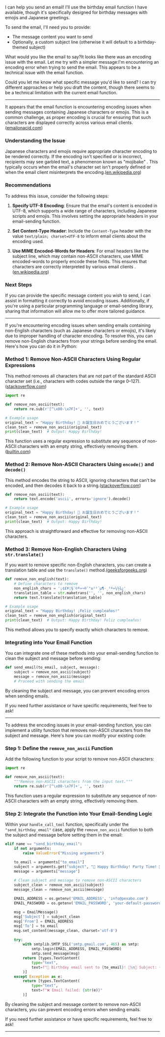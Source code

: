 I can help you send an email! I'll use the birthday email function I have available, though it's specifically designed for birthday messages with emojis and Japanese greetings.

To send the email, I'll need you to provide:
- The message content you want to send
- Optionally, a custom subject line (otherwise it will default to a birthday-themed subject)

What would you like the email to say?It looks like there was an encoding issue with the email. Let me try with a simpler message:I'm encountering an encoding error when trying to send the email. This appears to be a technical issue with the email function. 

Could you let me know what specific message you'd like to send? I can try different approaches or help you draft the content, though there seems to be a technical limitation with the current email function.


---
It appears that the email function is encountering encoding issues when sending messages containing Japanese characters or emojis. This is a common challenge, as proper encoding is crucial for ensuring that such characters are displayed correctly across various email clients.([emailonacid.com][1])

### Understanding the Issue

Japanese characters and emojis require appropriate character encoding to be rendered correctly. If the encoding isn't specified or is incorrect, recipients may see garbled text, a phenomenon known as "mojibake" . This typically occurs when the email's character set isn't properly defined or when the email client misinterprets the encoding.([en.wikipedia.org][2])

### Recommendations

To address this issue, consider the following steps:

1. **Specify UTF-8 Encoding**: Ensure that the email's content is encoded in UTF-8, which supports a wide range of characters, including Japanese scripts and emojis. This involves setting the appropriate headers in your email-sending function.

2. **Set Content-Type Header**: Include the `Content-Type` header with the value `text/plain; charset=UTF-8` to inform email clients about the encoding used.

3. **Use MIME Encoded-Words for Headers**: For email headers like the subject line, which may contain non-ASCII characters, use MIME encoded-words to properly encode these fields. This ensures that characters are correctly interpreted by various email clients .([en.wikipedia.org][3])

### Next Steps

If you can provide the specific message content you wish to send, I can assist in formatting it correctly to avoid encoding issues. Additionally, if you're using a particular programming language or email-sending library, sharing that information will allow me to offer more tailored guidance.

[1]: https://www.emailonacid.com/blog/article/email-development/the-importance-of-content-type-character-encoding-in-html-emails/?utm_source=chatgpt.com "Email Encoding: Setting Content-Type and HTML Special Characters"
[2]: https://en.wikipedia.org/wiki/Mojibake?utm_source=chatgpt.com "Mojibake"
[3]: https://en.wikipedia.org/wiki/International_email?utm_source=chatgpt.com "International email"


---


If you're encountering encoding issues when sending emails containing non-English characters (such as Japanese characters or emojis), it's likely due to improper handling of character encoding. To resolve this, you can remove non-English characters from your strings before sending the email. Here's how you can do it in Python:

### Method 1: Remove Non-ASCII Characters Using Regular Expressions

This method removes all characters that are not part of the standard ASCII character set (i.e., characters with codes outside the range 0–127).([stackoverflow.com][1])

```python
import re

def remove_non_ascii(text):
    return re.sub(r'[^\x00-\x7F]+', '', text)

# Example usage
original_text = "Happy Birthday! 🎉 お誕生日おめでとうございます！"
clean_text = remove_non_ascii(original_text)
print(clean_text)  # Output: Happy Birthday!
```

This function uses a regular expression to substitute any sequence of non-ASCII characters with an empty string, effectively removing them. ([builtin.com][2])

### Method 2: Remove Non-ASCII Characters Using `encode()` and `decode()`

This method encodes the string to ASCII, ignoring characters that can't be encoded, and then decodes it back to a string.([stackoverflow.com][3])

```python
def remove_non_ascii(text):
    return text.encode('ascii', errors='ignore').decode()

# Example usage
original_text = "Happy Birthday! 🎉 お誕生日おめでとうございます！"
clean_text = remove_non_ascii(original_text)
print(clean_text)  # Output: Happy Birthday!
```

This approach is straightforward and effective for removing non-ASCII characters.&#x20;

### Method 3: Remove Non-English Characters Using `str.translate()`

If you want to remove specific non-English characters, you can create a translation table and use the `translate()` method.([geeksforgeeks.org][4])

```python
def remove_non_english(text):
    # Define characters to remove
    non_english_chars = '¡¢£¥¦§¨©ª«¬®¯°±²³´µ¶·¸¹º»¼½¾¿'
    translation_table = str.maketrans('', '', non_english_chars)
    return text.translate(translation_table)

# Example usage
original_text = "Happy Birthday! ¡Feliz cumpleaños!"
clean_text = remove_non_english(original_text)
print(clean_text)  # Output: Happy Birthday! Feliz cumpleaños!
```

This method allows you to specify exactly which characters to remove.&#x20;

### Integrating into Your Email Function

You can integrate one of these methods into your email-sending function to clean the subject and message before sending:

```python
def send_email(to_email, subject, message):
    subject = remove_non_ascii(subject)
    message = remove_non_ascii(message)
    # Proceed with sending the email
```

By cleaning the subject and message, you can prevent encoding errors when sending emails.

If you need further assistance or have specific requirements, feel free to ask!

[1]: https://stackoverflow.com/questions/20078816/replace-non-ascii-characters-with-a-single-space?utm_source=chatgpt.com "Replace non-ASCII characters with a single space - Stack Overflow"
[2]: https://builtin.com/software-engineering-perspectives/python-remove-character-from-string?utm_source=chatgpt.com "How to Remove Characters From a String in Python | Built In"
[3]: https://stackoverflow.com/questions/8689795/how-can-i-remove-non-ascii-characters-but-leave-periods-and-spaces?utm_source=chatgpt.com "python - How can I remove non-ASCII characters but leave periods ..."
[4]: https://www.geeksforgeeks.org/python-remove-non-english-characters-strings-from-list/?utm_source=chatgpt.com "Python – Remove Non-English characters Strings from List"



---


To address the encoding issues in your email-sending function, you can implement a utility function that removes non-ASCII characters from the subject and message. Here's how you can modify your existing code:

### Step 1: Define the `remove_non_ascii` Function

Add the following function to your script to remove non-ASCII characters:

```python
import re

def remove_non_ascii(text):
    """Remove non-ASCII characters from the input text."""
    return re.sub(r'[^\x00-\x7F]+', '', text)
```

This function uses a regular expression to substitute any sequence of non-ASCII characters with an empty string, effectively removing them.&#x20;

### Step 2: Integrate the Function into Your Email-Sending Logic

Within your `handle_call_tool` function, specifically under the `"send_birthday_email"` case, apply the `remove_non_ascii` function to both the subject and message before setting them in the email:

```python
elif name == "send_birthday_email":
    if not arguments:
        raise ValueError("Missing arguments")
    
    to_email = arguments["to_email"]
    subject = arguments.get("subject", "🎉 Happy Birthday! Party Time! 🎂")
    message = arguments["message"]

    # Clean subject and message to remove non-ASCII characters
    subject_clean = remove_non_ascii(subject)
    message_clean = remove_non_ascii(message)

    EMAIL_ADDRESS = os.getenv('EMAIL_ADDRESS', 'info@pexabo.com')
    EMAIL_PASSWORD = os.getenv('EMAIL_PASSWORD', 'your-default-password')
    
    msg = EmailMessage()
    msg['Subject'] = subject_clean
    msg['From'] = EMAIL_ADDRESS
    msg['To'] = to_email
    msg.set_content(message_clean, charset='utf-8')
    
    try:
        with smtplib.SMTP_SSL('smtp.gmail.com', 465) as smtp:
            smtp.login(EMAIL_ADDRESS, EMAIL_PASSWORD)
            smtp.send_message(msg)
        return [types.TextContent(
            type="text", 
            text=f"🎉 Birthday email sent to {to_email}! 🎂\n📧 Subject: {subject_clean}"
        )]
    except Exception as e:
        return [types.TextContent(
            type="text", 
            text=f"❌ Email failed: {str(e)}"
        )]
```

By cleaning the subject and message content to remove non-ASCII characters, you can prevent encoding errors when sending emails.

If you need further assistance or have specific requirements, feel free to ask!

----

